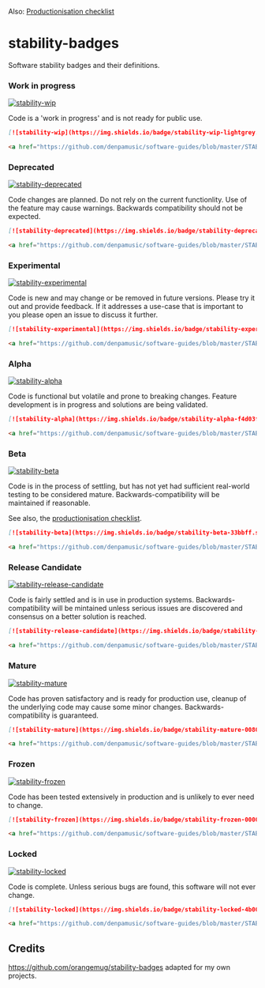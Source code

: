 Also: [Productionisation checklist](PRODUCTIONISATION-CHECKLIST.md)

# stability-badges

Software stability badges and their definitions.

### Work in progress
[![stability-wip](https://img.shields.io/badge/stability-wip-lightgrey.svg)](https://github.com/denpamusic/software-guides/blob/master/STABILITY-BADGES.md#work-in-progress)

Code is a 'work in progress' and is not ready for public use.
```markdown
[![stability-wip](https://img.shields.io/badge/stability-wip-lightgrey.svg)](https://github.com/denpamusic/software-guides/blob/master/STABILITY-BADGES.md#work-in-progress)
```
```html
<a href="https://github.com/denpamusic/software-guides/blob/master/STABILITY-BADGES.md#work-in-progress"><img src="https://img.shields.io/badge/stability-wip-lightgrey.svg" alt="WIP"></a>
```

### Deprecated
[![stability-deprecated](https://img.shields.io/badge/stability-deprecated-922b21.svg)](https://github.com/denpamusic/software-guides/blob/master/STABILITY-BADGES.md#deprecated)

Code changes are planned. Do not rely on the current functionlity. Use of the feature may cause warnings. Backwards compatibility should not be expected.

```markdown
[![stability-deprecated](https://img.shields.io/badge/stability-deprecated-922b21.svg)](https://github.com/denpamusic/software-guides/blob/master/STABILITY-BADGES.md#deprecated)
```
```html
<a href="https://github.com/denpamusic/software-guides/blob/master/STABILITY-BADGES.md#deprecated"><img src="https://img.shields.io/badge/stability-deprecated-922b21.svg" alt="Deprecated"></a>
```

### Experimental
[![stability-experimental](https://img.shields.io/badge/stability-experimental-orange.svg)](https://github.com/denpamusic/software-guides/blob/master/STABILITY-BADGES.md#experimental)

Code is new and may change or be removed in future versions. Please try it out and provide feedback. If it addresses a use-case that is important to you please open an issue to discuss it further.

```markdown
[![stability-experimental](https://img.shields.io/badge/stability-experimental-orange.svg)](https://github.com/denpamusic/software-guides/blob/master/STABILITY-BADGES.md#experimental)
```
```html
<a href="https://github.com/denpamusic/software-guides/blob/master/STABILITY-BADGES.md#experimental"><img src="https://img.shields.io/badge/stability-experimental-orange.svg" alt="Experimental"></a>
```

### Alpha
[![stability-alpha](https://img.shields.io/badge/stability-alpha-f4d03f.svg)](https://github.com/denpamusic/software-guides/blob/master/STABILITY-BADGES.md#alpha)

Code is functional but volatile and prone to breaking changes. Feature development is in progress and solutions are being validated.

```markdown
[![stability-alpha](https://img.shields.io/badge/stability-alpha-f4d03f.svg)](https://github.com/denpamusic/software-guides/blob/master/STABILITY-BADGES.md#alpha)
```
```html
<a href="https://github.com/denpamusic/software-guides/blob/master/STABILITY-BADGES.md#alpha"><img src="https://img.shields.io/badge/stability-alpha-f4d03f.svg" alt="Alpha"></a>
```

### Beta
[![stability-beta](https://img.shields.io/badge/stability-beta-33bbff.svg)](https://github.com/denpamusic/software-guides/blob/master/STABILITY-BADGES.md#beta)

Code is in the process of settling, but has not yet had sufficient real-world testing to be considered mature. Backwards-compatibility will be maintained if reasonable.

See also, the [productionisation checklist](PRODUCTIONISATION-CHECKLIST.md).

```markdown
[![stability-beta](https://img.shields.io/badge/stability-beta-33bbff.svg)](https://github.com/denpamusic/software-guides/blob/master/STABILITY-BADGES.md#beta)
```
```html
<a href="https://github.com/denpamusic/software-guides/blob/master/STABILITY-BADGES.md#beta"><img src="https://img.shields.io/badge/stability-beta-33bbff.svg" alt="Beta"></a>
```

### Release Candidate
[![stability-release-candidate](https://img.shields.io/badge/stability-pre--release-48c9b0.svg)](https://github.com/denpamusic/software-guides/blob/master/STABILITY-BADGES.md#release-candidate)

Code is fairly settled and is in use in production systems. Backwards-compatibility will be mintained unless serious issues are discovered and consensus on a better solution is reached.

```markdown
[![stability-release-candidate](https://img.shields.io/badge/stability-pre--release-48c9b0.svg)](https://github.com/denpamusic/software-guides/blob/master/STABILITY-BADGES.md#release-candidate)
```
```html
<a href="https://github.com/denpamusic/software-guides/blob/master/STABILITY-BADGES.md#release-candidate"><img src="https://img.shields.io/badge/stability-pre--release-48c9b0.svg" alt="Release Candidate"></a>
```

### Mature
[![stability-mature](https://img.shields.io/badge/stability-mature-008000.svg)](https://github.com/denpamusic/software-guides/blob/master/STABILITY-BADGES.md#mature)

Code has proven satisfactory and is ready for production use, cleanup of the underlying code may cause some minor changes. Backwards-compatibility is guaranteed.

```markdown
[![stability-mature](https://img.shields.io/badge/stability-mature-008000.svg)](https://github.com/denpamusic/software-guides/blob/master/STABILITY-BADGES.md#mature)
```
```html
<a href="https://github.com/denpamusic/software-guides/blob/master/STABILITY-BADGES.md#mature"><img src="https://img.shields.io/badge/stability-mature-008000.svg" alt="Mature"></a>
```

### Frozen
[![stability-frozen](https://img.shields.io/badge/stability-frozen-0000CD.svg)](https://github.com/denpamusic/software-guides/blob/master/STABILITY-BADGES.md#frozen)

Code has been tested extensively in production and is unlikely to ever need to change.

```markdown
[![stability-frozen](https://img.shields.io/badge/stability-frozen-0000CD.svg)](https://github.com/denpamusic/software-guides/blob/master/STABILITY-BADGES.md#frozen)
```
```html
<a href="https://github.com/denpamusic/software-guides/blob/master/STABILITY-BADGES.md#frozen"><img src="https://img.shields.io/badge/stability-frozen-0000CD.svg" alt="Frozen"></a>
```

### Locked
[![stability-locked](https://img.shields.io/badge/stability-locked-4b0088.svg)](https://github.com/denpamusic/software-guides/blob/master/STABILITY-BADGES.md#locked)

Code is complete. Unless serious bugs are found, this software will not ever change.

```markdown
[![stability-locked](https://img.shields.io/badge/stability-locked-4b0088.svg)](https://github.com/denpamusic/software-guides/blob/master/STABILITY-BADGES.md#locked)
```
```html
<a href="https://github.com/denpamusic/software-guides/blob/master/STABILITY-BADGES.md#locked"><img src="https://img.shields.io/badge/stability-locked-4b0088.svg" alt="Locked"></a>
```

## Credits
https://github.com/orangemug/stability-badges adapted for my own projects.
